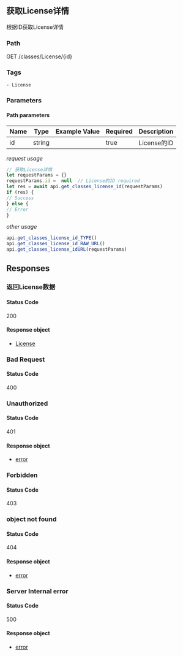 ## 获取License详情

根据ID获取License详情
### Path
GET /classes/License/{id}

### Tags
    - License
### Parameters


#### Path parameters

| Name | Type | Example Value | Required | Description |
| ---- | ---- | ------------- | -------- | ----------- |
| id | string |  |  true  | License的ID |
*request usage*
```javascript
// 获取License详情
let requestParams = {}
requestParams.id =  null  // License的ID required
let res = await api.get_classes_license_id(requestParams)
if (res) {
// Success
} else {
// Error
}
```
*other usage*
```javascript
api.get_classes_license_id_TYPE()
api.get_classes_license_id_RAW_URL()
api.get_classes_license_idURL(requestParams)
```

## Responses
### 返回License数据

#### Status Code
200


#### Response object
* [License](../models/License.md)

### Bad Request

#### Status Code
400



### Unauthorized

#### Status Code
401


#### Response object
* [error](../models/error.md)

### Forbidden

#### Status Code
403



### object not found

#### Status Code
404


#### Response object
* [error](../models/error.md)

### Server Internal error

#### Status Code
500


#### Response object
* [error](../models/error.md)


